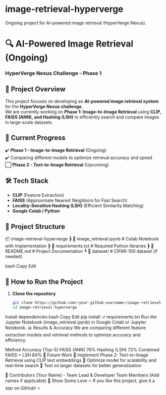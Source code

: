 # image-retrieval-hyperverge
Ongoing project for AI-powered image retrieval (HyperVerge Nexus).
# 🔍 AI-Powered Image Retrieval (Ongoing)
### HyperVerge Nexus Challenge - Phase 1

## 🚀 Project Overview  
This project focuses on developing an **AI-powered image retrieval system** for the **HyperVerge Nexus challenge**.  
We are currently working on **Phase 1: Image-to-Image Retrieval** using **CLIP, FAISS (ANN), and Hashing (LSH)** to efficiently search and compare images in large-scale datasets.  

## 📌 **Current Progress**  
✔️ **Phase 1 - Image-to-Image Retrieval** (Ongoing)  
✔️ Comparing different models to optimize retrieval accuracy and speed  
⬜ **Phase 2 - Text-to-Image Retrieval** (Upcoming)  

## 🛠️ **Tech Stack**
- **CLIP** (Feature Extraction)  
- **FAISS** (Approximate Nearest Neighbors for Fast Search)  
- **Locality-Sensitive Hashing (LSH)** (Efficient Similarity Matching)  
- **Google Colab / Python**  

## 📂 **Project Structure**
📦 image-retrieval-hyperverge ┣ 📜 image_retrieval.ipynb # Colab Notebook with Implementation ┣ 📜 requirements.txt # Required Python libraries ┣ 📜 README.md # Project Documentation ┗ 📜 dataset/ # CIFAR-100 dataset (if needed)

bash
Copy
Edit

## 🚀 **How to Run the Project**
1. **Clone the repository**  
   ```bash
   git clone https://github.com/<your-github-username>/image-retrieval-hyperverge.git
   cd image-retrieval-hyperverge
Install dependencies
bash
Copy
Edit
pip install -r requirements.txt
Run the Jupyter Notebook (image_retrieval.ipynb) in Google Colab or Jupyter Notebook.
📊 Results & Accuracy
We are comparing different feature extraction models and retrieval methods to optimize accuracy and efficiency.

Method	Accuracy (Top-5)
FAISS (ANN)	76%
Hashing (LSH)	72%
Combined FAISS + LSH	84%
📌 Future Work
🔹 Implement Phase 2: Text-to-Image Retrieval using CLIP text embeddings
🔹 Optimize model for scalability and real-time search
🔹 Test on larger datasets for better generalization

🤝 Contributors
[Your Name] - Team Lead & Developer
Team Members (Add names if applicable)
🌟 Show Some Love
⭐ If you like this project, give it a star on GitHub! ⭐


